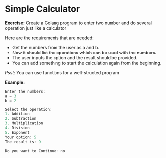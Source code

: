 # Simple Calculator

**Exercise:**
Create a Golang program to enter two number and do several operation just like a calculator

Here are the requirements that are needed:

* Get the numbers from the user as a and b.
* Now it should list the operations which can be used with the numbers.
* The user inputs the option and the result should be provided.
* You can add something to start the calculation again from the beginning.

*Psst:* You can use functions for a well-structed program

**Example:**
```go
Enter the numbers:
a = 3
b = 2

Select the operation:
1. Addition
2. Subtraction
3. Multiplication
4. Division
5. Exponent
Your option: 5
The result is: 9

Do you want to Continue: no
```
